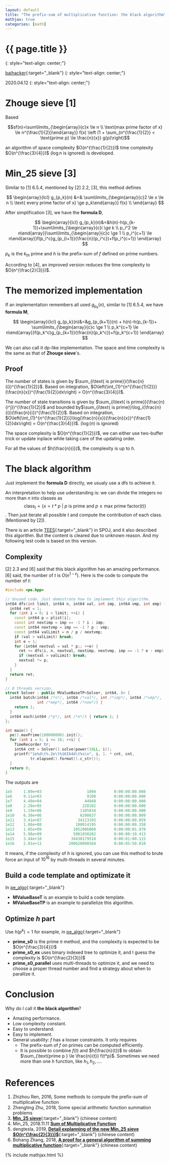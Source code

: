 ```yaml
---
layout: default
title: "The prefix-sum of multiplicative function: the black algorithm"
mathjax: true
categories: [math]
---
```


<h1>{{ page.title }}</h1>
{: style="text-align: center;"}

[baihacker](https://github.com/baihacker){:target="_blank"}
{: style="text-align: center;"}

2020.04.12
{: style="text-align: center;"}

# Zhouge sieve [1]
Based

$$sf(n)=\sum\limits_{\begin{array}{c}x \le n \\ \text{max prime factor of x} \le n^{\frac{1}{2}}\end{array}} f(x) \left (1 + \sum_{n^{\frac{1}{2}} < \text{prime p} \le \frac{n}{x}} g(p)\right)$$

an algorithm of space complexity $O(n^{\frac{1}{2}})$ time complexity $O(n^{\frac{3}{4}})$ ($\log{n}$ is ignored) is developed.

# Min_25 sieve [3]
Similar to [1] 6.5.4, mentioned by [2] 2.2, [3], this method defines

$$
\begin{array}{lcl}
g_{p_k}(n) &=& \sum\limits_{\begin{array}{c}2 \le x \le n \\ \text{ every prime factor of x} \ge p_k\end{array}} f(x) \\
\end{array}
$$

After simplification [3], we have the **formula D**,

$$
\begin{array}{lcl}
g_{p_k}(n)&=&h(n)-h(p_{k-1})+\sum\limits_{\begin{array}{c}i \ge k \\ p_i^2 \le n\end{array}}\sum\limits_{\begin{array}{c}c \ge 1 \\ p_i^{c+1} \le n\end{array}}f(p_i^c)g_{p_{i+1}}(\frac{n}{p_i^c})+f(p_i^{c+1})
\end{array}
$$

$p_k$ is the $k_{th}$ prime and $h$ is the prefix-sum of $f$ defined on prime numbers.

According to [4], an improved version reduces the time complexity to $O(n^{\frac{2}{3}})$.

# The memorized implementation
If an implementation remembers all used $g_{p_k}(n)$, similar to [1] 6.5.4, we have **formula M**,

$$
\begin{array}{lcl}
g_{p_k}(n)&=&g_{p_{k+1}}(n) + h(n)-h(p_{k-1})+ \sum\limits_{\begin{array}{c}c \ge 1 \\ p_k^{c+1} \le n\end{array}}f(p_k^c)g_{p_{k+1}}(\frac{n}{p_k^c})+f(p_k^{c+1})
\end{array}
$$

We can also call it dp-like implementation. The space and time complexity is the same as that of **Zhouge sieve**'s.

## Proof
The number of states is given by $\sum_{i\text{ is prime}}(\frac{n}{i})^{\frac{1}{2}}$. Based on integration, $O\left(\int_{1}^{n^{\frac{1}{2}}}(\frac{n}{x})^{\frac{1}{2}}dx\right) = O(n^{\frac{3}{4}})$.

The number of state transitions is given by $\sum_{i\text{ is prime}}(\frac{n}{i^j})^{\frac{1}{2}}$ and bounded by$\sum_{i\text{ is prime}}\log_i(\frac{n}{i})(\frac{n}{i})^{\frac{1}{2}}$. Based on integration, $O\left(\int_{1}^{n^{\frac{1}{2}}}\log(\frac{n}{x})(\frac{n}{x})^{\frac{1}{2}}dx\right) = O(n^{\frac{3}{4}})$. ($\log(n)$ is ignored)

The space complexity is $O(n^{\frac{1}{2}})$, we can either use two-buffer trick or update inplace while taking care of the updating order.

For all the values of $h(\frac{n}{i})$, the complexity is up to $h$.

# The black algorithm
Just implement the **formula D** directly, we usualy use a dfs to achieve it.

An interpretation to help use uderstanding is: we can divide the integers no more than $n$ into classes as $$\text{class}_{t} = \{ x = t * p \ \vert \ p \text{ is prime and } p \ge \text{max prime factor}(t) \}$$. Then just iterate all possible $t$ and compute the contribution of each class. (Mentioned by [2]).

There is an article [TEES](https://www.spoj.com/problems/TEES/){:target="_blank"} in SPOJ, and it also described this algorithm. But the content is cleared due to unknown reason. And my following test code is based on this version.

## Complexity
[2] 2.3 and [6] said that this black algorithm has an amazing performance. [6] said, the number of $t$ is $O(n^{1-\epsilon})$. Here is the code to compute the number of $t$:

```cpp
#include <pe.hpp>

// Unused code. Just demostrate how to implement this algorithm.
int64 dfs(int limit, int64 n, int64 val, int imp, int64 vmp, int emp) {
  int64 ret = 1;
  for (int i = 0; i < limit; ++i) {
    const int64 p = plist[i];
    const int nextimp = imp == -1 ? i : imp;
    const int64 nextvmp = imp == -1 ? p : vmp;
    const int64 valLimit = n / p / nextvmp;
    if (val > valLimit) break;
    int e = 1;
    for (int64 nextval = val * p;; ++e) {
      ret += dfs(i, n, nextval, nextimp, nextvmp, imp == -1 ? e : emp);
      if (nextval > valLimit) break;
      nextval *= p;
    }
  }
  return ret;
}

// 8 threads version.
struct Solver : public MValueBaseTP<Solver, int64, 8> {
  int64 batch(int64 /*n*/, int64 /*val*/, int /*imp*/, int64 /*vmp*/,
              int /*emp*/, int64 /*now*/) {
    return 1;
  }
  int64 each(int64 /*p*/, int /*e*/) { return 1; }
};

int main() {
  pe().maxPrime(100000000).init();
  for (int i = 5; i <= 16; ++i) {
    TimeRecorder tr;
    int64 cnt = Solver().solve(power(10LL, i));
    printf("1e%d\t%.2e\t%16I64d\t%s\n", i, 1. * cnt, cnt,
           tr.elapsed().format().c_str());
  }
  return 0;
}
```

The outputs are

```cpp
1e5     1.89e+03                    1894        0:00:00:00.008
1e6     9.11e+03                    9108        0:00:00:00.000
1e7     4.49e+04                   44948        0:00:00:00.000
1e8     2.28e+05                  228102        0:00:00:00.000
1e9     1.19e+06                 1185818        0:00:00:00.000
1e10    6.30e+06                 6298637        0:00:00:00.009
1e11    3.41e+07                34113193        0:00:00:00.059
1e12    1.88e+08               188014195        0:00:00:00.358
1e13    1.05e+09              1052806860        0:00:00:01.978
1e14    5.98e+09              5981038282        0:00:00:10.413
1e15    3.44e+10             34430179518        0:00:01:00.115
1e16    2.01e+11            200620098564        0:00:05:50.010
```


It means, if the complexity of $h$ is ignored, you can use this method to brute force an input of $10^{16}$ by multi-threads in several minutes.

## Build a code template and optimizate it
In [pe_algo](https://github.com/baihacker/pe/blob/master/pe_algo){:target="_blank"}
* **MValueBaseT** is an example to build a code template.
* **MValueBaseTP** is an example to parallelize this algorithm.

## Optimize $h$ part
Use $h(p^k) = 1$ for example, in [pe_algo](https://github.com/baihacker/pe/blob/master/pe_algo){:target="_blank"}
* **prime_s0** is the prime $\pi$ method, and the complexity is expected to be $O(n^{\frac{3}{4}})$
* **prime_s0_ex** uses binary indexed tree to optimize it, and I guess the complexity is $O(n^{\frac{2}{3}})$
* **prime_s0_parallel** uses multi-threads to optimize it, and we need to choose a proper thread number and find a strategy about when to parallize it.

# Conclusion
Why do I call it **the black algorithm**?
* Amazing performance.
* Low complexity constant.
* Easy to understand.
* Easy to implement.
* General usability: $f$ has a looser constraints. It only requires
  * The prefix-sum of $f$ on primes can be computed efficiently.
  * It is possible to combine $f(t)$ and $h(\frac{n}{t})$ to obtain $\sum_{\text{prime p } \le \frac{n}{t}} f(t*p)$. Sometimes we need more than one $h$ function, like $h_1, h_2, ...$.

# References
1. Zhizhou Ren, 2016, Some methods to compute the prefix-sum of multiplicative function
2. Zhengting Zhu, 2018, Some special arithmetic function summation problems
3. [**Min_25 sieve**](https://oi-wiki.org/math/min-25/){:target="_blank"} (chinese content)
4. Min_25, 2018.11.11 [**Sum of Multiplicative Function**](https://min-25.hatenablog.com/entry/2018/11/11/172216)
5. dengtesla, 2019, [**Detail explanning of the new Min_25 sieve $O(n^{\frac{2}{3}})$**](https://zhuanlan.zhihu.com/p/60378354){:target="_blank"} (chinese content)
6. Bohang Zhang, 2018, [**A proof for a general algorithm of summing multiplicative function**](https://zhuanlan.zhihu.com/p/33544708){:target="_blank"} (chinese content)

{% include mathjax.html %}

